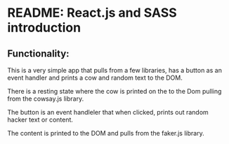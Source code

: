# README: React.js and SASS introduction

## Functionality:
This is a very simple app that pulls from a few libraries, has a button as an event handler and prints a cow and random text to the DOM.

There is a resting state where the cow is printed on the to the Dom pulling from the cowsay.js library.

The button is an event handleler that when clicked, prints out random hacker text or content.

The content is printed to the DOM and pulls from the faker.js library.
